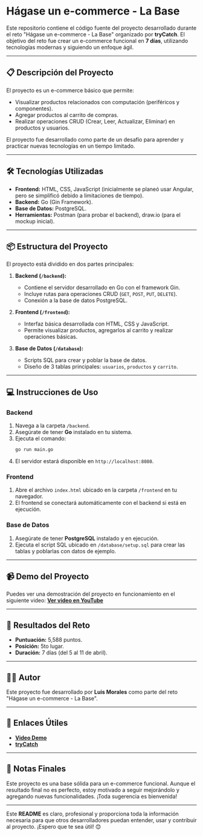 # Hágase un e-commerce - La Base

Este repositorio contiene el código fuente del proyecto desarrollado durante el reto "Hágase un e-commerce - La Base" organizado por **tryCatch**. El objetivo del reto fue crear un e-commerce funcional en **7 días**, utilizando tecnologías modernas y siguiendo un enfoque ágil.

---

## 📋 **Descripción del Proyecto**

El proyecto es un e-commerce básico que permite:
- Visualizar productos relacionados con computación (periféricos y componentes).
- Agregar productos al carrito de compras.
- Realizar operaciones CRUD (Crear, Leer, Actualizar, Eliminar) en productos y usuarios.

El proyecto fue desarrollado como parte de un desafío para aprender y practicar nuevas tecnologías en un tiempo limitado.

---

## 🛠️ **Tecnologías Utilizadas**

- **Frontend:** HTML, CSS, JavaScript (inicialmente se planeó usar Angular, pero se simplificó debido a limitaciones de tiempo).
- **Backend:** Go (Gin Framework).
- **Base de Datos:** PostgreSQL.
- **Herramientas:** Postman (para probar el backend), draw.io (para el mockup inicial).

---

## 📦 **Estructura del Proyecto**

El proyecto está dividido en dos partes principales:

1. **Backend (`/backend`):**
   - Contiene el servidor desarrollado en Go con el framework Gin.
   - Incluye rutas para operaciones CRUD (`GET`, `POST`, `PUT`, `DELETE`).
   - Conexión a la base de datos PostgreSQL.

2. **Frontend (`/frontend`):**
   - Interfaz básica desarrollada con HTML, CSS y JavaScript.
   - Permite visualizar productos, agregarlos al carrito y realizar operaciones básicas.

3. **Base de Datos (`/database`):**
   - Scripts SQL para crear y poblar la base de datos.
   - Diseño de 3 tablas principales: `usuarios`, `productos` y `carrito`.

---

## 💻 **Instrucciones de Uso**

### **Backend**

1. Navega a la carpeta `/backend`.
2. Asegúrate de tener **Go** instalado en tu sistema.
3. Ejecuta el comando:
   ```bash
   go run main.go
   ```
4. El servidor estará disponible en `http://localhost:8080`.

### **Frontend**

1. Abre el archivo `index.html` ubicado en la carpeta `/frontend` en tu navegador.
2. El frontend se conectará automáticamente con el backend si está en ejecución.

### **Base de Datos**

1. Asegúrate de tener **PostgreSQL** instalado y en ejecución.
2. Ejecuta el script SQL ubicado en `/database/setup.sql` para crear las tablas y poblarlas con datos de ejemplo.

---

## 📹 **Demo del Proyecto**

Puedes ver una demostración del proyecto en funcionamiento en el siguiente video:
[**Ver video en YouTube**](https://youtu.be/14tVKd_jkk8?si=QrcPaOJOUkZWhRe6)

---

## 🌟 **Resultados del Reto**

- **Puntuación:** 5,588 puntos.
- **Posición:** 5to lugar.
- **Duración:** 7 días (del 5 al 11 de abril).

---

## 👨‍💻 **Autor**

Este proyecto fue desarrollado por **Luis Morales** como parte del reto "Hágase un e-commerce - La Base".

---

## 🔗 **Enlaces Útiles**

- [**Video Demo**](https://youtu.be/14tVKd_jkk8?si=QrcPaOJOUkZWhRe6)
- [**tryCatch**](https://trycatch.tv)

---

## 📝 **Notas Finales**

Este proyecto es una base sólida para un e-commerce funcional. Aunque el resultado final no es perfecto, estoy motivado a seguir mejorándolo y agregando nuevas funcionalidades. ¡Toda sugerencia es bienvenida!

---

Este **README** es claro, profesional y proporciona toda la información necesaria para que otros desarrolladores puedan entender, usar y contribuir al proyecto. ¡Espero que te sea útil! 😊
